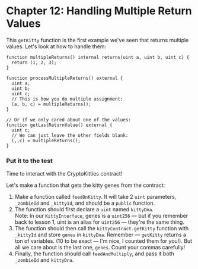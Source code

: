 # Chapter 12: Handling Multiple Return Values
This `getKitty` function is the first example we've seen that returns multiple values. Let's look at how to handle them:
```
function multipleReturns() internal returns(uint a, uint b, uint c) {
  return (1, 2, 3);
}

function processMultipleReturns() external {
  uint a;
  uint b;
  uint c;
  // This is how you do multiple assignment:
  (a, b, c) = multipleReturns();
}

// Or if we only cared about one of the values:
function getLastReturnValue() external {
  uint c;
  // We can just leave the other fields blank:
  (,,c) = multipleReturns();
}
```

### Put it to the test
Time to interact with the CryptoKitties contract!

Let's make a function that gets the kitty genes from the contract:

  1. Make a function called `feedOnKitty`. It will take 2 `uint` parameters, `_zombieId` and `_kittyId`, and should be a `public` function.
  2. The function should first declare a `uint` named `kittyDna`.  
    Note: In our `KittyInterface`, genes is a `uint256` — but if you remember back to lesson 1, uint is an alias for `uint256` — they're the same thing.
  3. The function should then call the `kittyContract.getKitty` function with `_kittyId` and store `genes` in `kittyDna`. Remember — `getKitty` returns a ton of variables. (10 to be exact — I'm nice, I counted them for you!). But all we care about is the last one, `genes`. Count your commas carefully!  
  4. Finally, the function should call `feedAndMultiply`, and pass it both `_zombieId` and `kittyDna`.